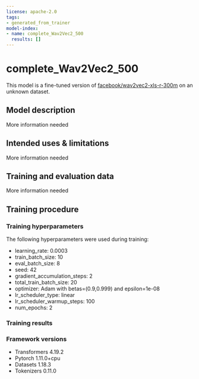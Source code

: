 ```yaml
---
license: apache-2.0
tags:
- generated_from_trainer
model-index:
- name: complete_Wav2Vec2_500
  results: []
---
```


<!-- This model card has been generated automatically according to the information the Trainer had access to. You
should probably proofread and complete it, then remove this comment. -->

# complete_Wav2Vec2_500

This model is a fine-tuned version of [facebook/wav2vec2-xls-r-300m](https://huggingface.co/facebook/wav2vec2-xls-r-300m) on an unknown dataset.

## Model description

More information needed

## Intended uses & limitations

More information needed

## Training and evaluation data

More information needed

## Training procedure

### Training hyperparameters

The following hyperparameters were used during training:
- learning_rate: 0.0003
- train_batch_size: 10
- eval_batch_size: 8
- seed: 42
- gradient_accumulation_steps: 2
- total_train_batch_size: 20
- optimizer: Adam with betas=(0.9,0.999) and epsilon=1e-08
- lr_scheduler_type: linear
- lr_scheduler_warmup_steps: 100
- num_epochs: 2

### Training results



### Framework versions

- Transformers 4.19.2
- Pytorch 1.11.0+cpu
- Datasets 1.18.3
- Tokenizers 0.11.0
